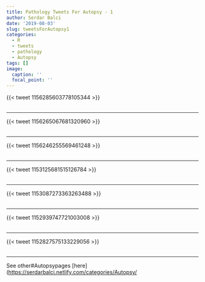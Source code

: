 ```yaml
---
title: Pathology Tweets For Autopsy - 1
author: Serdar Balci
date: '2019-08-03'
slug: tweetsForAutopsy1
categories:
  - R
  - tweets
  - pathology
  - Autopsy
tags: []
image:
  caption: ''
  focal_point: ''
---
```



{{< tweet 1156285603778105344 >}}
<br>
<br>
<hr>
{{< tweet 1156265067681320960 >}}
<br>
<br>
<hr>
{{< tweet 1156246255569461248 >}}
<br>
<br>
<hr>
{{< tweet 1153125681515126784 >}}
<br>
<br>
<hr>
{{< tweet 1153087273363263488 >}}
<br>
<br>
<hr>
{{< tweet 1152939747721003008 >}}
<br>
<br>
<hr>
{{< tweet 1152827575133229056 >}}
<br>
<br>
<hr>


See other#Autopsypages [here](https://serdarbalci.netlify.com/categories/Autopsy/
